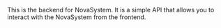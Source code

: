 This is the backend for NovaSystem. It is a simple API that allows you to interact with the NovaSystem from the frontend.